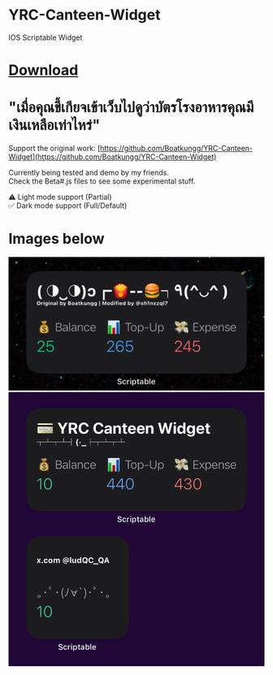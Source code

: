 # YRC-Canteen-Widget
IOS Scriptable Widget

# [Download](https://github.com/ItMe12s/YRC-Canteen-Widget/releases/latest)

# "เมื่อคุณขี้เกียจเข้าเว็บไปดูว่าบัตรโรงอาหารคุณมีเงินเหลือเท่าไหร่"
Support the original work: [https://github.com/Boatkungg/YRC-Canteen-Widget](https://github.com/Boatkungg/YRC-Canteen-Widget)

Currently being tested and demo by my friends.<br>
Check the Beta#.js files to see some experimental stuff.

⚠️ Light mode support (Partial)<br>
✅ Dark mode support (Full/Default)

# Images below
![Dark Mode](images/dark.png)
![Mini config](images/IMG_2828.png)
